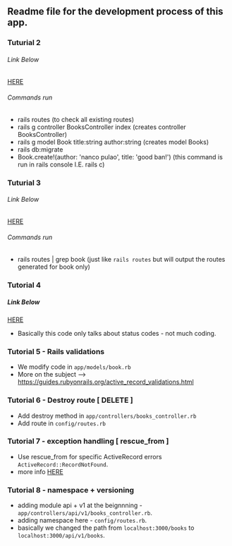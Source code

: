 ## Readme file for the development process of this app.

### Tuturial 2

###### Link Below
[HERE](https://www.youtube.com/watch?v=nCb_mqAKusg&list=PLbTv9eGiI03u1-JFkFpPGsR_hMre6WX3e&index=2) 

###### Commands run
- rails routes (to check all existing routes)
- rails g controller BooksController index (creates controller BooksController)
- rails g model Book title:string author:string (creates model Books)
- rails db:migrate
- Book.create!(author: 'nanco pulao', title: 'good ban!') (this command is run in rails console I.E. rails c)

### Tuturial 3

###### Link Below
[HERE](https://www.youtube.com/watch?v=rFHCMu2t4SY&list=PLbTv9eGiI03u1-JFkFpPGsR_hMre6WX3e&index=3) 

###### Commands run
- rails routes | grep book (just like `rails routes` but will output the routes generated for book only)


### Tutorial 4

##### Link Below
[HERE](https://www.youtube.com/watch?v=yZM4oRZvltU&list=PLbTv9eGiI03u1-JFkFpPGsR_hMre6WX3e&index=4)

- Basically this code only talks about status codes - not much coding.

### Tutorial 5 - Rails validations

- We modify code in `app/models/book.rb`
- More on the subject --> https://guides.rubyonrails.org/active_record_validations.html

### Tutorial 6 - Destroy route [ DELETE ]
- Add destroy method in `app/controllers/books_controller.rb`
- Add route in `config/routes.rb`

### Tutorial 7 - exception handling [ rescue_from ]
- Use rescue_from for specific ActiveRecord errors `ActiveRecord::RecordNotFound`.
- more info [HERE](https://edgeapi.rubyonrails.org/classes/ActiveSupport/Rescuable/ClassMethods.html)

### Tutorial 8 - namespace + versioning
- adding module api + v1 at the beignnning - `app/controllers/api/v1/books_controller.rb`.
- adding namespace here - `config/routes.rb`.
- basically we changed the path from `localhost:3000/books` to `localhost:3000/api/v1/books`.